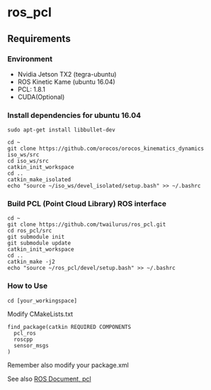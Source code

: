 # ros_pcl

## Requirements

### Environment
- Nvidia Jetson TX2 (tegra-ubuntu)
- ROS Kinetic Kame (ubuntu 16.04)
- PCL: 1.8.1
- CUDA(Optional)

### Install dependencies for ubuntu 16.04

```
sudo apt-get install libbullet-dev
```

```
cd ~
git clone https://github.com/orocos/orocos_kinematics_dynamics iso_ws/src
cd iso_ws/src
catkin_init_workspace
cd ..
catkin_make_isolated
echo "source ~/iso_ws/devel_isolated/setup.bash" >> ~/.bashrc
```

### Build PCL (Point Cloud Library) ROS interface 

```
cd ~
git clone https://github.com/twailurus/ros_pcl.git
cd ros_pcl/src
git submodule init
git submodule update 
catkin_init_workspace
cd ..
catkin_make -j2
echo "source ~/ros_pcl/devel/setup.bash" >> ~/.bashrc
```

### How to Use

```
cd [your_workingspace]
```
Modify CMakeLists.txt
```
find_package(catkin REQUIRED COMPONENTS
  pcl_ros
  roscpp
  sensor_msgs
)
```
Remember also modify your package.xml

See also [ROS Document, pcl](http://wiki.ros.org/pcl/Overview)
